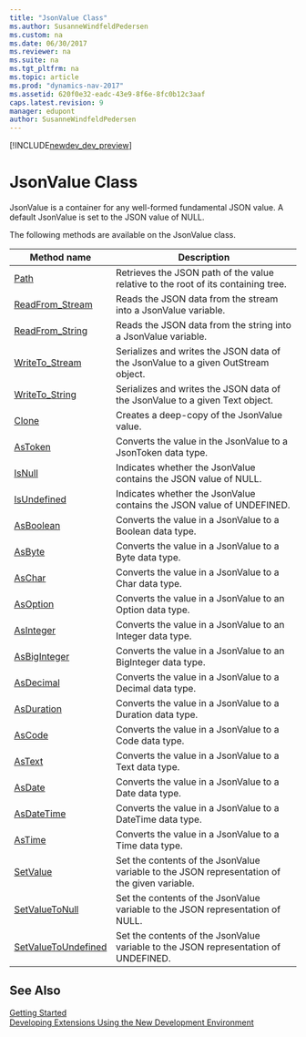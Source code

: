 ```yaml
---
title: "JsonValue Class"
ms.author: SusanneWindfeldPedersen
ms.custom: na
ms.date: 06/30/2017
ms.reviewer: na
ms.suite: na
ms.tgt_pltfrm: na
ms.topic: article
ms.prod: "dynamics-nav-2017"
ms.assetid: 620f0e32-eadc-43e9-8f6e-8fc0b12c3aaf
caps.latest.revision: 9
manager: edupont
author: SusanneWindfeldPedersen
---
```


[!INCLUDE[newdev_dev_preview](../includes/newdev_dev_preview.md)]

# JsonValue Class
JsonValue is a container for any well-formed fundamental JSON value. A default JsonValue is set to the JSON value of NULL.

The following methods are available on the JsonValue class.

|Method name|Description|
|-----------|-----------|
|[Path](jsonvalue-path-method.md)|Retrieves the JSON path of the value relative to the root of its containing tree.|
|[ReadFrom_Stream](jsonvalue-readfrom-stream-method.md)|Reads the JSON data from the stream into a JsonValue variable.|
|[ReadFrom_String](jsonvalue-readfrom-string-method.md)|Reads the JSON data from the string into a JsonValue variable.|
|[WriteTo_Stream](jsonvalue-writeto-stream-method.md)|Serializes and writes the JSON data of the JsonValue to a given OutStream object.|
|[WriteTo_String](jsonvalue-writeto-string-method.md)|Serializes and writes the JSON data of the JsonValue to a given Text object.|
|[Clone](jsontoken-clone-method.md)|Creates a deep-copy of the JsonValue value.|
|[AsToken](jsonvalue-astoken-method.md)|Converts the value in the JsonValue to a JsonToken data type.|
|[IsNull](jsonvalue-isnull-method.md)|Indicates whether the JsonValue contains the JSON value of NULL.|
|[IsUndefined](jsonvalue-isundefined-method.md)|Indicates whether the JsonValue contains the JSON value of UNDEFINED.|
|[AsBoolean](jsonvalue-asboolean-method.md)|Converts the value in a JsonValue to a Boolean data type.|
|[AsByte](jsonvalue-asbyte-method.md)|Converts the value in a JsonValue to a Byte data type.|
|[AsChar](jsonvalue-aschar-method.md)|Converts the value in a JsonValue to a Char data type.|
|[AsOption](jsonvalue-asoption-method.md)|Converts the value in a JsonValue to an Option data type.|
|[AsInteger](jsonvalue-asinteger-method.md)|Converts the value in a JsonValue to an Integer data type.|
|[AsBigInteger](jsonvalue-asbiginteger-method.md)|Converts the value in a JsonValue to an BigInteger data type.|
|[AsDecimal](jsonvalue-asdecimal-method.md)|Converts the value in a JsonValue to a Decimal data type.|
|[AsDuration](jsonvalue-asduration-method.md)|Converts the value in a JsonValue to a Duration data type.|
|[AsCode](jsonvalue-ascode-method.md)|Converts the value in a JsonValue to a Code data type.|
|[AsText](jsonvalue-astext-method.md)|Converts the value in a JsonValue to a Text data type.|
|[AsDate](jsonvalue-asdate-method.md)|Converts the value in a JsonValue to a Date data type.|
|[AsDateTime](jsonvalue-asdatetime-method.md)|Converts the value in a JsonValue to a DateTime data type.|
|[AsTime](jsonvalue-astime-method.md)|Converts the value in a JsonValue to a Time data type.|
|[SetValue](jsonvalue-setvalue-method.md)|Set the contents of the JsonValue variable to the JSON representation of the given variable.|
|[SetValueToNull](jsonvalue-setvaluetonull-method.md)|Set the contents of the JsonValue variable to the JSON representation of NULL.|
|[SetValueToUndefined](jsonvalue-setvaluetoundefined-method.md)|Set the contents of the JsonValue variable to the JSON representation of UNDEFINED.|

## See Also
[Getting Started](../devenv-get-started.md)  
[Developing Extensions Using the New Development Environment](../devenv-dev-overview.md)
